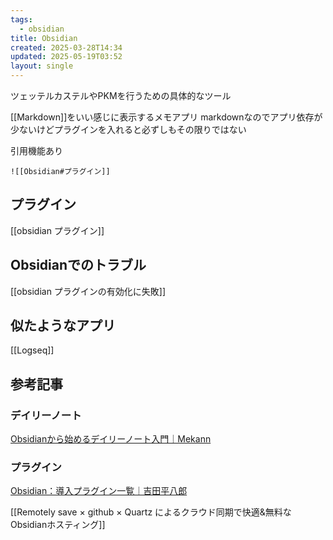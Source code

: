 ```yaml
---
tags:
  - obsidian
title: Obsidian
created: 2025-03-28T14:34
updated: 2025-05-19T03:52
layout: single
---
```

ツェッテルカステルやPKMを行うための具体的なツール


[[Markdown]]をいい感じに表示するメモアプリ
markdownなのでアプリ依存が少ないけどプラグインを入れると必ずしもその限りではない




引用機能あり

```obsidain
![[Obsidian#プラグイン]]
```






## プラグイン

[[obsidian プラグイン]]


## Obsidianでのトラブル


[[obsidian プラグインの有効化に失敗]]



## 似たようなアプリ
[[Logseq]]

## 参考記事

### デイリーノート

[Obsidianから始めるデイリーノート入門｜Mekann](https://note.com/mekann/n/n6a307857f544)

### プラグイン

[Obsidian：導入プラグイン一覧｜吉田平八郎](https://note.com/yoshida_he8ro/n/nfffe1c85b467)

[[Remotely save × github × Quartz によるクラウド同期で快適&無料なObsidianホスティング]]

